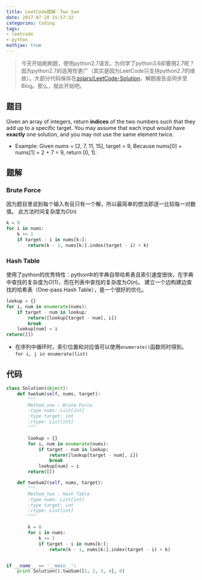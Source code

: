 ```yaml
---
title: LeetCode题解：Two Sum
date: 2017-07-28 15:57:32
categories: Coding
tags:
- leetcode
- python
mathjax: true
---
```


> 今天开始刷刷题，使用python2.7语言。为何学了python3.6却要用2.7呢？因为python2.7的适用性更广（其实是因为LeetCode只支持python2.7的缘故）。大部分代码保存在[zolars/LeetCode-Solution](https://github.com/zolars/LeetCode-Solution)，解题报告会同步至Blog。那么，就此开始吧。

## 题目

Given an array of integers, return **indices** of the two numbers such that they add up to a specific target.
You may assume that each input would have **exactly** one solution, and you may not use the same element twice.

<!--more-->

-   Example:
    Given nums = [2, 7, 11, 15], target = 9,
    Because nums[0] + nums[1] = 2 + 7 = 9,
    return [0, 1].

<!--more-->

## 题解

### Brute Force

因为题目里说到每个输入有且只有一个解，所以最简单的想法即逐一比较每一对数值。
此方法时间复杂度为$O(n)$

```python
k = 0
for i in nums:
    k += 1
    if target - i in nums[k:]:
        return(k - 1, nums[k:].index(target - i) + k)
```

### Hash Table

使用了python的优秀特性：python中的字典自带哈希表且索引速度很快，在字典中查找的复杂度为$O(1)$，而在列表中查找的复杂度为$O(n)$。
建立一个边构建边查找的哈希表（One-pass Hash Table），是一个很好的优化。

```python
lookup = {}
for i, num in enumerate(nums):
    if target - num in lookup:
        return([lookup[target - num], i])
        break
    lookup[num] = i
return([])
```

-   在序列中循环时，索引位置和对应值可以使用`enumerate()`函数同时得到。
    `for i, j in enumerate(list)`

## 代码

```python
class Solution(object):
    def twoSum(self, nums, target):
        """
        Method_one : Brute Force
        :type nums: List[int]
        :type target: int
        :rtype: List[int]
        """

        lookup = {}
        for i, num in enumerate(nums):
            if target - num in lookup:
                return([lookup[target - num], i])
                break
            lookup[num] = i
        return([])

    def twoSum2(self, nums, target):
        """
        Method_two : Hash Table
        :type nums: List[int]
        :type target: int
        :rtype: List[int]
        """

        k = 0
        for i in nums:
            k += 1
            if target - i in nums[k:]:
                return(k - 1, nums[k:].index(target - i) + k)


if __name__ == '__main__':
    print Solution().twoSum([1, 2, 3, 4], 6)
```
